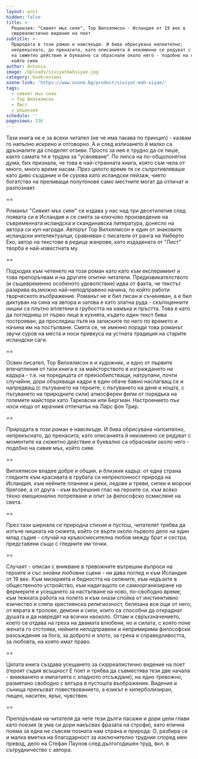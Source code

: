 ```yaml
---
layout: post
hidden: false
title: >-
  Рецензия: "Сивият мъх сияе", Тор Вилхялмсон - Исландия от 19 век в
  сюрреалистично видение на поет
subtitle: >-
  Природата в този роман е навсякъде. И бива обрисувана напоително,
  непрекъснато, до пренасита, като описанията й неизменно се редуват с моментите
  на сюжетно действие и буквално са обраснали около него - подобно на сивия мъх,
  който сияе
author: Antonia
image: /Uploads/siviyatmahsiyae.jpg
category: bookreviews
ozone-link: 'https://www.ozone.bg/product/siviyat-mah-siyae/'
tags:
  - сивият мъх сияе
  - Тор Вилхялмсон
  - Лист
  - рецензия
schedule: ''
pageviews: 236
---
```

Тази книга не е за всеки читател (не че има такава по принцип) - казвам го напълно искрено и отговорно. А и след излизането й малко са дръзналите да споделят отзиви. Просто за нея е трудно да се пише, както самата тя е трудна за "усвояване". По липса на по-общопонятна дума, бих признала, че това е най-странната книга, която съм чела от много, много време насам. През цялото време тя се съпротивляваше като диво създание и бе сурова като исландски пейзаж, чието богатство на преливащи полутонове само местните могат да отличат и разпознаят. 

\==

Романът "Сивият мъх сияе" се издава у нас над три десетилетия след появата си в Исландия и се смята за ключово произведение на съвременната исландска и скандинавска литература, донесло на автора си куп награди. Авторът Тор Вилхялмсон е един от знаковите исландски интелектуалци, сравняван с писатели от ранга на Умберто Еко, автор на текстове в редица жанрове, като издадената от "Лист" творба е най-известната му. 

\==

Подходих към четенето на този роман като като към експеримент и това препоръчвам и на другите опитни читатели. Предизвикателството (и същевременно особеното удоволствие) идва от факта, че текстът разкрива възможно най-неподправено начина, по който работи творческото въображение. Романът не е бил писан и съчиняван, а е бил диктуван на сина на автора и затова е като златна руда - скъпоценните нишки са плътно вплетени в грубостта на камъка и пръстта. Това е като да погледнеш от първо лице в кухнята, където един текст бива построяван, да проследиш пътя на записките по него по времето и начина им на постъпване. Смята се, че именно поради това романът звучи суров на места и носи привкуса на устната традиция на старите исландски саги. 

\==

Освен писател, Тор Вилхялмсон е и художник, и едно от първите впечатления от тази книга е за майсторството в изграждането на кадъра - т.е. на поредицата от преизобилстващи, натрупани, почти случайни, дори объркващи кадри в един обаче бавно наслагващ се и напредващ (с пътуването на героите, с пътуването на деня и нощта, с пътуването на природните сили) атмосферен филм от порядъка на големите майстори като Тарковски или Бергман. Настроението пък носи нещо от мрачния отпечатък на Ларс фон Трир.

\==

Природата в този роман е навсякъде. И бива обрисувана напоително, непрекъснато, до пренасита, като описанията й неизменно се редуват с моментите на сюжетно действие и буквално са обраснали около него - подобно на сивия мъх, който сияе. 

\==

Вилхялмсон владее добре и общия, и близкия кадър: от една страна гледките към красивата в грубата си непреклонност природа на Исландия, към нейните планини и реки, ледове и треви, сипеи и морски брегове, а от друга - към вътрешния глас на героите си, към всяко тяхно емоционално потрепване и опит за философско осмисляне на света. 

\==

През тази ширнала се природна стихия и пустош, читателят трябва да изтъче нишката на сюжета, който се върти около първото дело на един млад съдия - случай на кръвосмесителна любов между брат и сестра, представени също с гледните им точки. 

\==

Случаят - описан с вникване в тревожните вътрешни въпроси на героите и със знойни любовни сцени - ни дава поглед и към Исландия от 19 век. Към мизерията и бедността на селяните, към недъзите в общественото устройство, към надигащото се самоорганизиране на фермерите и усещането за настъпване на ново, по-свободно време, към тежката работа на полето и към онази спойка от инстинктивно езичество и сляпа християнска религиозност, белязана все още от него, от вярата в тролове, демони и сили, които са способни да откраднат душата и да навредят на всички наоколо. Оттам и свръхзначението, което се отдава на греха на двамата влюбени, но и силата, с която поне жената го отстоява, нейните неподправени и непримирими философски разсъждения за бога, за доброто и злото, за греха и справедливостта, за любовта, на която имат право. 

\==

Цялата книга създава усещането за сюрреалистично видение на поет (героят съдия всъщност Е поет и трябва да съвместява тези две начала - вникването и емпатията с хладното отсъждане), на едно тревожно, размятано свободно с вятъра в пустошта въображение. Видения и сънища прекъсват повествованието, а езикът е хиперболизиран, пищен, наситен, ярък, чувствен. 

\==

Препоръчвам на читателя да чете тези дълги пасажи и дори цели глави като поезия (в ума си дори накъсвах фразата на строфи), като епична поема за една не съвсем позната нам страна и природа. О, разбира се и малка вметка на благодарност за изключително трудния според мен превод, дело на Стефан Паунов след дългогодишен труд, вкл. в сътрудничество с автора.

